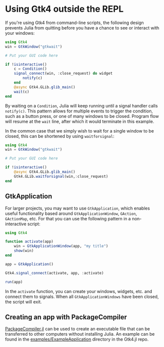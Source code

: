 # Using Gtk4 outside the REPL

If you're using Gtk4 from command-line scripts, the following design prevents Julia from quitting before you have a chance to see or interact with your windows:

```julia
using Gtk4
win = GtkWindow("gtkwait")

# Put your GUI code here

if !isinteractive()
    c = Condition()
    signal_connect(win, :close_request) do widget
        notify(c)
    end
    @async Gtk4.GLib.glib_main()
    wait(c)
end
```

By waiting on a `Condition`, Julia will keep running until a signal handler calls `notify(c)`. This pattern allows for multiple events to trigger the condition, such as a button press, or one of many windows to be closed. Program flow will resume at the `wait` line, after which it would terminate in this example.

In the common case that we simply wish to wait for a single window to be closed, this can be shortened by using `waitforsignal`:

```julia
using Gtk4
win = GtkWindow("gtkwait")

# Put your GUI code here

if !isinteractive()
    @async Gtk4.GLib.glib_main()
    Gtk4.GLib.waitforsignal(win,:close_request)
end
```

## GtkApplication

For larger projects, you may want to use `GtkApplication`, which enables useful functionality based around `GtkApplicationWindow`, `GAction`, `GActionMap`, etc.
For that you can use the following pattern in a non-interactive script:
```julia
using Gtk4

function activate(app)
    win = GtkApplicationWindow(app, "my title")
    show(win)
end

app = GtkApplication()

Gtk4.signal_connect(activate, app, :activate)

run(app)
```

In the `activate` function, you can create your windows, widgets, etc. and connect them to signals. When all `GtkApplicationWindows` have been closed, the script will exit.

## Creating an app with PackageCompiler

[PackageCompiler.jl](https://github.com/JuliaLang/PackageCompiler.jl) can be used to create an executable file that can be transferred to other computers without installing Julia. An example can be found in the [examples/ExampleApplication](https://github.com/JuliaGtk/Gtk4.jl/tree/main/examples/ExampleApplication) directory in the Gtk4.jl repo.

